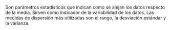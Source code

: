 Son parámetros estadísticos que indican como se alejan los datos respecto de la media. Sirven como indicador de la variabilidad de los datos. Las medidas de dispersión más utilizadas son el rango, la desviación estándar y la varianza.